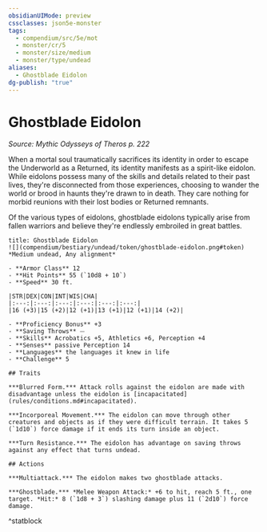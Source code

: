```yaml
---
obsidianUIMode: preview
cssclasses: json5e-monster
tags:
  - compendium/src/5e/mot
  - monster/cr/5
  - monster/size/medium
  - monster/type/undead
aliases:
  - Ghostblade Eidolon
dg-publish: "true"
---
```

# Ghostblade Eidolon
*Source: Mythic Odysseys of Theros p. 222*  

When a mortal soul traumatically sacrifices its identity in order to escape the Underworld as a Returned, its identity manifests as a spirit-like eidolon. While eidolons possess many of the skills and details related to their past lives, they're disconnected from those experiences, choosing to wander the world or brood in haunts they're drawn to in death. They care nothing for morbid reunions with their lost bodies or Returned remnants.

Of the various types of eidolons, ghostblade eidolons typically arise from fallen warriors and believe they're endlessly embroiled in great battles.

```ad-statblock
title: Ghostblade Eidolon
![](compendium/bestiary/undead/token/ghostblade-eidolon.png#token)
*Medium undead, Any alignment*

- **Armor Class** 12 
- **Hit Points** 55 (`10d8 + 10`)
- **Speed** 30 ft.

|STR|DEX|CON|INT|WIS|CHA|
|:---:|:---:|:---:|:---:|:---:|:---:|
|16 (+3)|15 (+2)|12 (+1)|13 (+1)|12 (+1)|14 (+2)|

- **Proficiency Bonus** +3
- **Saving Throws** ⏤
- **Skills** Acrobatics +5, Athletics +6, Perception +4
- **Senses** passive Perception 14
- **Languages** the languages it knew in life
- **Challenge** 5

## Traits

***Blurred Form.*** Attack rolls against the eidolon are made with disadvantage unless the eidolon is [incapacitated](rules/conditions.md#incapacitated).

***Incorporeal Movement.*** The eidolon can move through other creatures and objects as if they were difficult terrain. It takes 5 (`1d10`) force damage if it ends its turn inside an object.

***Turn Resistance.*** The eidolon has advantage on saving throws against any effect that turns undead.

## Actions

***Multiattack.*** The eidolon makes two ghostblade attacks.

***Ghostblade.*** *Melee Weapon Attack:* +6 to hit, reach 5 ft., one target. *Hit:* 8 (`1d8 + 3`) slashing damage plus 11 (`2d10`) force damage.
```
^statblock